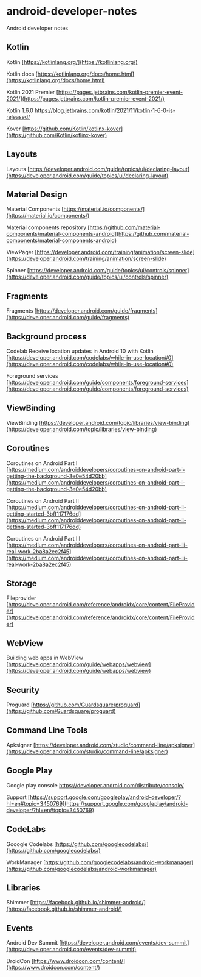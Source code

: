 # android-developer-notes
Android developer notes

## Kotlin

Kotlin [https://kotlinlang.org/](https://kotlinlang.org/)

Kotlin docs [https://kotlinlang.org/docs/home.html](https://kotlinlang.org/docs/home.html)

Kotlin 2021 Premier [https://pages.jetbrains.com/kotlin-premier-event-2021/](https://pages.jetbrains.com/kotlin-premier-event-2021/)

Kotlin 1.6.0 h[ttps://blog.jetbrains.com/kotlin/2021/11/kotlin-1-6-0-is-released/](https://blog.jetbrains.com/kotlin/2021/11/kotlin-1-6-0-is-released/)

Kover [https://github.com/Kotlin/kotlinx-kover](https://github.com/Kotlin/kotlinx-kover)

## Layouts

Layouts [https://developer.android.com/guide/topics/ui/declaring-layout](https://developer.android.com/guide/topics/ui/declaring-layout)

## Material Design

Material Components [https://material.io/components/](https://material.io/components/)

Material components repository [https://github.com/material-components/material-components-android](https://github.com/material-components/material-components-android)

ViewPager [https://developer.android.com/training/animation/screen-slide](https://developer.android.com/training/animation/screen-slide)

Spinner [https://developer.android.com/guide/topics/ui/controls/spinner](https://developer.android.com/guide/topics/ui/controls/spinner)


## Fragments

Fragments [https://developer.android.com/guide/fragments](https://developer.android.com/guide/fragments)

## Background process

Codelab Receive location updates in Android 10 with Kotlin [https://developer.android.com/codelabs/while-in-use-location#0](https://developer.android.com/codelabs/while-in-use-location#0)

Foreground services [https://developer.android.com/guide/components/foreground-services](https://developer.android.com/guide/components/foreground-services)


## ViewBinding

ViewBinding [https://developer.android.com/topic/libraries/view-binding](https://developer.android.com/topic/libraries/view-binding)

## Coroutines 

Coroutines on Android Part I [https://medium.com/androiddevelopers/coroutines-on-android-part-i-getting-the-background-3e0e54d20bb](https://medium.com/androiddevelopers/coroutines-on-android-part-i-getting-the-background-3e0e54d20bb)

Coroutines on Android Part II [https://medium.com/androiddevelopers/coroutines-on-android-part-ii-getting-started-3bff117176dd](https://medium.com/androiddevelopers/coroutines-on-android-part-ii-getting-started-3bff117176dd)

Coroutines on Android Part III [https://medium.com/androiddevelopers/coroutines-on-android-part-iii-real-work-2ba8a2ec2f45](https://medium.com/androiddevelopers/coroutines-on-android-part-iii-real-work-2ba8a2ec2f45)

## Storage

Fileprovider [https://developer.android.com/reference/androidx/core/content/FileProvider](https://developer.android.com/reference/androidx/core/content/FileProvider)


## WebView

Building web apps in WebView [https://developer.android.com/guide/webapps/webview](https://developer.android.com/guide/webapps/webview)

## Security

Proguard [https://github.com/Guardsquare/proguard](https://github.com/Guardsquare/proguard)

## Command Line Tools

Apksigner [https://developer.android.com/studio/command-line/apksigner](https://developer.android.com/studio/command-line/apksigner)

## Google Play

Google play console https://developer.android.com/distribute/console/

Support [https://support.google.com/googleplay/android-developer/?hl=en#topic=3450769](https://support.google.com/googleplay/android-developer/?hl=en#topic=3450769)

## CodeLabs

Gooogle Codelabs [https://github.com/googlecodelabs/](https://github.com/googlecodelabs/)

WorkManager [https://github.com/googlecodelabs/android-workmanager](https://github.com/googlecodelabs/android-workmanager)

## Libraries

Shimmer [https://facebook.github.io/shimmer-android/](https://facebook.github.io/shimmer-android/)


## Events

Android Dev Summit [https://developer.android.com/events/dev-summit](https://developer.android.com/events/dev-summit)

DroidCon [https://www.droidcon.com/content/](https://www.droidcon.com/content/)
